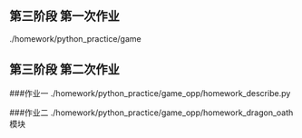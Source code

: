 ## 第三阶段 第一次作业
./homework/python_practice/game

## 第三阶段 第二次作业

###作业一
./homework/python_practice/game_opp/homework_describe.py

###作业二
./homework/python_practice/game_opp/homework_dragon_oath 模块
